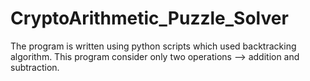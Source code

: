 # CryptoArithmetic_Puzzle_Solver
The program is written using python scripts which used backtracking algorithm.
This program consider only two operations --> addition and subtraction.
